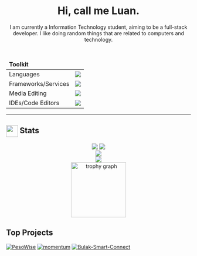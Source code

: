 <div align="center">
    <h1>Hi, call me Luan.</h1>
    <p>I am currently a Information Technology student, aiming to be a full-stack developer. I like doing random things that are related to computers and technology.</p>
    <br/>
    <table>
        <thead><td colspan="2"><b>Toolkit</b></td></thead>
        <tbody>
            <tr>
                <td>Languages</td>
                <td><img src="https://skillicons.dev/icons?i=py,lua,cs,java,c,typescript,bash"/></td>
            </tr>
            <tr>
                <td>Frameworks/Services</td>
                <td><img src="https://skillicons.dev/icons?i=cloudflare,flask,git,postgres,qt,react,vue"/></td>
            </tr>
            <tr>
                <td>Media Editing</td>
                <td><img src="https://skillicons.dev/icons?i=figma,ps,pr,ae,au"/></td>
            </tr>
            <tr>
                <td>IDEs/Code Editors</td>
                <td><img src="https://skillicons.dev/icons?i=neovim,vscode,idea,visualstudio"/></td>
            </tr>
        </tbody>
    </table>
    <!-- <img src="https://komarev.com/ghpvc/?username=Chris1320&color=blueviolet&style=for-the-badge"></img> -->
</div>
<hr/>



  <h2>
    <img align="center" src="https://github.com/dennissegailfrancisco/dennissegailfrancisco/blob/main/icons/stats.gif" width="32"/> Stats
  </h2>
  <div align="center">
    <img src="https://github-readme-stats.vercel.app/api?username=dennissegailfrancisco&theme=tokyonight&hide_border=false&include_all_commits=true&count_private=false" /> <img src="https://github-readme-activity-graph.vercel.app/graph?username=dennissegailfrancisco&theme=tokyo-night" /><br/>
    <img src="https://github-readme-streak-stats.herokuapp.com/?user=dennissegailfrancisco&theme=tokyonight&hide_border=false" /> <br/>
    <img src="https://github-readme-stats.vercel.app/api/top-langs/?username=dennissegailfrancisco&theme=tokyonight&hide_border=false&layout=compact" /> <br/>

  </div>


<div align="center">
  
  <img src="https://github-profile-trophy.vercel.app?username=dennissegailfrancisco&theme=tokyo-night&column=-1&row=1&margin-w=8&margin-h=8&no-bg=false&no-frame=false&order=4" height="150" alt="trophy graph"  />
</div>

## Top Projects

[![PesoWise](https://github-readme-stats.vercel.app/api/pin/?username=dennissegailfrancisco&repo=PesoWise&theme=dark)](https://github.com/dennissegailfrancisco/PesoWise)
[![momentum](https://github-readme-stats.vercel.app/api/pin/?username=dennissegailfrancisco&repo=momentum&theme=dark)](https://github.com/dennissegailfrancisco/momentum)
[![Bulak-Smart-Connect](https://github-readme-stats.vercel.app/api/pin/?username=dennissegailfrancisco&repo=Bulak-Smart-Connect&theme=dark)](https://github.com/dennissegailfrancisco/Bulak-Smart-Connect)


 






